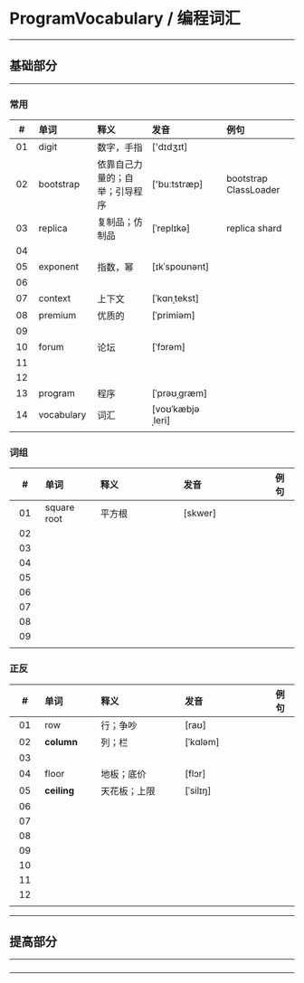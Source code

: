 # ProgramVocabulary / 编程词汇

---

## 基础部分

---

### 常用

| # | 单词 | 释义 | 发音 | 例句 |
|:---:|:---|:---|:---|:---|
| 01 | digit | 数字，手指 | ['dɪdʒɪt] |  |
| 02 | bootstrap | 依靠自己力量的；自举；引导程序 | ['buːtstræp] | bootstrap ClassLoader |
| 03 | replica | 复制品；仿制品 | [ˈreplɪkə] | replica shard |
| 04 |  |  |  |  |
| 05 | exponent | 指数，幂 | [ɪkˈspoʊnənt] |  |
| 06 |  |  |  |  |
| 07 | context | 上下文 | [ˈkɑnˌtekst] |  |
| 08 | premium | 优质的 | [ˈprimiəm] |  |
| 09 |  |  |  |  |
| 10 | forum | 论坛 | [ˈfɔrəm] |  |
| 11 |  |  |  |  |
| 12 |  |  |  |  |
| 13 | program | 程序 | [ˈprəʊˌɡræm] |  |
| 14 | vocabulary | 词汇 | [voʊˈkæbjəˌleri] |  |
|<img width=50px/>|<img width=100px/>|<img width=200px/>|<img width=200px/>|

### 词组

| # | 单词 | 释义 | 发音 | 例句 |
|:---:|:---|:---|:---|:---|
| 01 | square root | 平方根 | [skwer] |  |
| 02 |  |  |  |  |
| 03 |  |  |  |  |
| 04 |  |  |  |  |
| 05 |  |  |  |  |
| 06 |  |  |  |  |
| 07 |  |  |  |  |
| 08 |  |  |  |  |
| 09 |  |  |  |  |
|<img width=50px/>|<img width=100px/>|<img width=200px/>|<img width=200px/>|

### 正反

| # | 单词 | 释义 | 发音 | 例句 |
|:---:|:---|:---|:---|:---|
| 01 | row | 行；争吵 |  [raʊ] |  |
| 02 | **column** | 列；栏 | [ˈkɑləm] |  |
| 03 |  |  |  |  |
| 04 | floor | 地板；底价 | [flɔr] |  |
| 05 | **ceiling** | 天花板；上限 | [ˈsilɪŋ] |  |
| 06 |  |  |  |  |
| 07 |  |  |  |  |
| 08 |  |  |  |  |
| 09 |  |  |  |  |
| 10 |  |  |  |  |
| 11 |  |  |  |  |
| 12 |  |  |  |  |
|<img width=50px/>|<img width=100px/>|<img width=200px/>|<img width=200px/>|

---

## 提高部分

---

###

---

























































